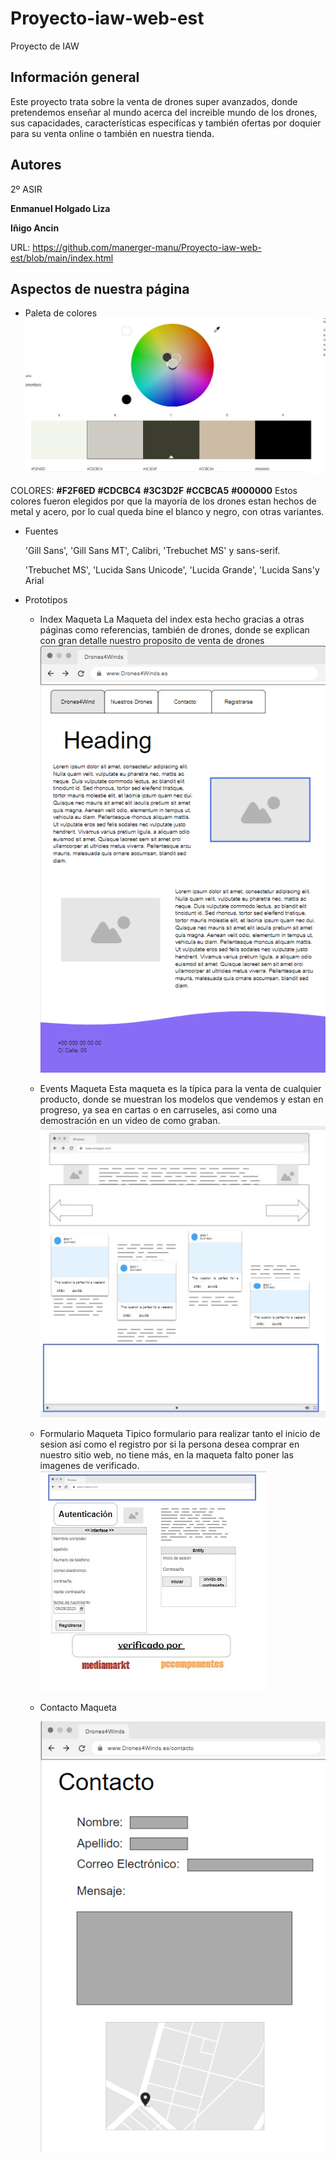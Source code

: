 # Proyecto-iaw-web-est
Proyecto de IAW
## Información general
Este proyecto trata sobre la venta de drones super avanzados, donde pretendemos enseñar al mundo acerca del increible mundo de los drones, sus capacidades, características especifícas y también ofertas por doquier para su venta online o también en nuestra tienda.
## Autores
2º ASIR

**Enmanuel Holgado Liza**

**Iñigo Ancin**

URL: https://github.com/manerger-manu/Proyecto-iaw-web-est/blob/main/index.html

## Aspectos de nuestra página
* Paleta de colores
![paleta](https://github.com/manerger-manu/Proyecto-iaw-web-est/blob/main/assets/img/paleta%20de%20colores.jpg?raw=true)

COLORES: **#F2F6ED** **#CDCBC4** **#3C3D2F** **#CCBCA5** **#000000**
Estos colores fueron elegidos por que la mayoría de los drones estan hechos de metal y acero, por lo cual queda bine el blanco y negro, con otras variantes.
* Fuentes

    'Gill Sans', 'Gill Sans MT', Calibri, 'Trebuchet MS' y sans-serif.

    'Trebuchet MS', 'Lucida Sans Unicode', 'Lucida Grande', 'Lucida Sans'y Arial
* Prototipos
    * Index Maqueta
      La Maqueta del index esta hecho gracias a otras páginas como referencias, también de drones, donde se explican con gran detalle nuestro proposito de venta de drones 
        ![Maqueta](https://github.com/manerger-manu/Proyecto-iaw-web-est/blob/main/assets/img/PlantillIndex.png?raw=true)
    * Events Maqueta
      Esta maqueta es la típica para la venta de cualquier producto, donde se muestran los modelos que vendemos y estan en progreso, ya sea en cartas o en carruseles, asi como una demostración en un video de como graban.
        ![Maqueta](https://github.com/manerger-manu/Proyecto-iaw-web-est/blob/main/assets/img/plantilla-events-html.jpg?raw=true)
    * Formulario Maqueta
      Tipico formulario para realizar tanto el inicio de sesion así como el registro por si la persona desea comprar en nuestro sitio web, no tiene más, en la maqueta falto poner las imagenes de verificado.
        ![Maqueta](https://github.com/manerger-manu/Proyecto-iaw-web-est/blob/main/assets/img/plantilla-form.jpg?raw=true)
    * Contacto Maqueta
      
        ![Maqueta](https://github.com/manerger-manu/Proyecto-iaw-web-est/blob/main/assets/img/PlantillaContacto.png?raw=true)
